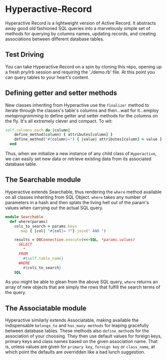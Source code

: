 # Hyperactive-Record
Hyperactive Record is a lightweight version of Active Record. It abstracts away good old fashioned SQL queries into a marvelously simple set of methods for querying by columns names, updating records, and creating associations between different database tables.

## Test Driving
You can take Hyperactive Record on a spin by cloning this repo, opening up a fresh pry/irb session and requiring the './demo.rb' file. At this point you can query tables to your heart's content.

## Defining getter and setter methods
New classes inheriting from Hyperactive use the `finalize!` method to iterate through the classes's table's columns and then...wait for it...employ *metaprogramming* to define getter and setter methods for the columns on the fly. It's all extremely clever and compact. To wit:

```ruby
self.columns.each do |column|
    define_method(column) { attributes[column] }
    define_method("#{column}=") { |value| attributes[column] = value }
  end
```

Thus, when we initialize a new instance of any child class of `Hyperactive`, we can easily set new data or retrieve existing data from its associated database table.

## The Searchable module
Hyperactive extends Searchable, thus rendering the `where` method available on all classes inheriting from SQL Object. `where` takes any number of parameters in a hash and then splats the living hell out of the param's values when carrying out the actual SQL query.

```ruby
module Searchable
  def where(params)
    cols_to_search = params.keys
      .map { |col| "#{col}= ?"}.join(" AND ")

    results = DBConnection.execute(<<-SQL, *params.values)
      SELECT
        *
      FROM
        #{self.table_name}
      WHERE
        #{cols_to_search}
    SQL
```

As you might be able to glean from the above SQL query, `where` returns an array of new objects that are simply the rows that fulfill the search terms of the query.

## The Associatable module
Hyperactive similarly extends Associatable, making available the indispensable `belongs_to` and `has_many methods` for leaping gracefully between database tables. These methods also `define_method`s for the association of your choosing. They then use default values for foreign keys, primary keys and class names based on the given association name. That is, unless values are given for `primary key`, `foreign key` or `class_name`, at which point the defaults are overridden like a bad lunch suggestion.
